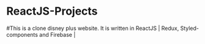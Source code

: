 # ReactJS-Projects
#This is a clone disney plus website. It is written in ReactJS | Redux, Styled-components and Firebase |
